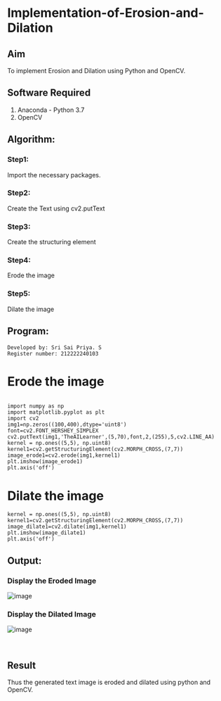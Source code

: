 # Implementation-of-Erosion-and-Dilation
## Aim
To implement Erosion and Dilation using Python and OpenCV.
## Software Required
1. Anaconda - Python 3.7
2. OpenCV
## Algorithm:
### Step1:
Import the necessary packages.
<br>
### Step2:
Create the Text using cv2.putText
<br>

### Step3:
Create the structuring element
<br>

### Step4:
Erode the image
<br>

### Step5:
Dilate the image
<br>

## Program:

```
Developed by: Sri Sai Priya. S
Register number: 212222240103
```
# Erode the image
```

import numpy as np
import matplotlib.pyplot as plt
import cv2
img1=np.zeros((100,400),dtype='uint8')
font=cv2.FONT_HERSHEY_SIMPLEX
cv2.putText(img1,'TheAILearner',(5,70),font,2,(255),5,cv2.LINE_AA)
kernel = np.ones((5,5), np.uint8)
kernel1=cv2.getStructuringElement(cv2.MORPH_CROSS,(7,7))
image_erode1=cv2.erode(img1,kernel1)
plt.imshow(image_erode1)
plt.axis('off')
```
# Dilate the image
```
kernel = np.ones((5,5), np.uint8)
kernel1=cv2.getStructuringElement(cv2.MORPH_CROSS,(7,7))
image_dilate1=cv2.dilate(img1,kernel1)
plt.imshow(image_dilate1)
plt.axis('off')
```
## Output:
### Display the Eroded Image

![image](https://github.com/SriSaiPriyaSenthilvel/erosion-dilation/assets/119475702/5618a074-95ca-4d70-80a8-344d3154e965)
<br>

### Display the Dilated Image

![image](https://github.com/SriSaiPriyaSenthilvel/erosion-dilation/assets/119475702/7b01cee5-4078-4552-bff5-a56eb7a4b902)

<br>

## Result
Thus the generated text image is eroded and dilated using python and OpenCV.
